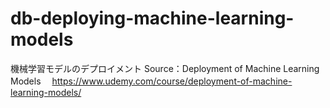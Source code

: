 # db-deploying-machine-learning-models
 機械学習モデルのデプロイメント
 Source：Deployment of Machine Learning Models　
 https://www.udemy.com/course/deployment-of-machine-learning-models/
 
